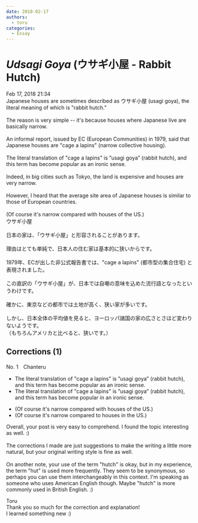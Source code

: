 ```yaml
---
date: 2018-02-17
authors:
  - toru
categories:
  - Essay
---
```


<h1 id="subject_show"><strong><em>Udsagi Goya</strong></em> (ウサギ小屋 - Rabbit Hutch)</h1>
<div class="date">Feb 17, 2018 21:34</div>
<div id="post"><div id="body_show_ori">
Japanese houses are sometimes described as ウサギ小屋 (usagi goya), the literal meaning of which is "rabbit hutch."<br/><br/>The reason is very simple -- it's because houses where Japanese live are basically narrow.<br/><br/>An informal report, issued by EC (European Communities) in 1979, said that Japanese houses are "cage a lapins" (narrow collective housing).<br/><br/>The literal translation of "cage a lapins" is ”usagi goya” (rabbit hutch), and this term has become popular as an ironic sense.<br/><br/>Indeed, in big cities such as Tokyo, the land is expensive and houses are very narrow.<br/><br/>However, I heard that the average site area of Japanese houses is similar to those of European countries.<br/><br/>(Of course it's narrow compared with houses of the US.)
</div></div>

<!-- more -->

<div id="post_ja"><div id="body_show_mo">
ウサギ小屋<br/><br/>日本の家は、「ウサギ小屋」と形容されることがあります。<br/><br/>理由はとても単純で、日本人の住む家は基本的に狭いからです。<br/><br/>1979年、ECが出した非公式報告書では、"cage a lapins" (都市型の集合住宅) と表現されました。<br/><br/>この直訳の「ウサギ小屋」が、日本では自嘲の意味を込めた流行語となったというわけです。<br/><br/>確かに、東京などの都市では土地が高く、狭い家が多いです。<br/><br/>しかし、日本全体の平均値を見ると、ヨーロッパ諸国の家の広さとさほど変わりないようです。<br/>（もちろんアメリカと比べると、狭いです。）
</div></div>

## Corrections (1)
<div id="block"><div class="first_name"> No. 1　<span class="just_name">Chanteru</span></div><div id="block2">
<ul class="correction_field">
<li class="incorrect">The literal translation of "cage a lapins" is ”usagi goya” (rabbit hutch), and this term has become popular as an ironic sense.</li>
<li class="corrected correct">
The literal translation of "cage a lapins" is ”usagi goya” (rabbit hutch), and this term has become popular <span class="f_bold"><span class="f_blue">in</span></span> an ironic sense.
</li>
</ul>
<ul class="correction_field">
<li class="incorrect">(Of course it's narrow compared with houses of the US.)</li>
<li class="corrected correct">
(Of course it's narrow compared <span class="f_bold"><span class="f_blue">to</span></span> houses <span class="f_blue"><span class="f_bold">in</span></span> the US.)
</li>
</ul>
<p class="comment_small">
 Overall, your post is very easy to comprehend. I found the topic interesting as well. :)
 <br/>
 <br/>
 The corrections I made are just suggestions to make the writing a little more natural, but your original writing style is fine as well.
 <br/>
 <br/>
 On another note, your use of the term "hutch" is okay, but in my experience, the term "hut" is used more frequently. They seem to be synonymous, so perhaps you can use them interchangeably in this context. I'm speaking as someone who uses American English though. Maybe "hutch" is more commonly used in British English. :)
</p>

</div><div class="name"><span class="just_name">Toru</span><br>
Thank you so much for the correction and explanation!<br/>I learned something new :)
</div>
</div>
